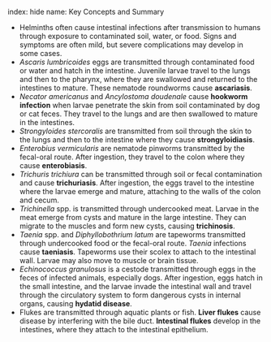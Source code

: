 index: hide
name: Key Concepts and Summary

  * Helminths often cause intestinal infections after transmission to humans through exposure to contaminated soil, water, or food. Signs and symptoms are often mild, but severe complications may develop in some cases.
  *  *Ascaris lumbricoides* eggs are transmitted through contaminated food or water and hatch in the intestine. Juvenile larvae travel to the lungs and then to the pharynx, where they are swallowed and returned to the intestines to mature. These nematode roundworms cause  **ascariasis**.
  *  *Necator americanus* and  *Ancylostoma doudenale* cause  **hookworm infection** when larvae penetrate the skin from soil contaminated by dog or cat feces. They travel to the lungs and are then swallowed to mature in the intestines.
  *  *Strongyloides stercoralis* are transmitted from soil through the skin to the lungs and then to the intestine where they cause  **strongyloidiasis**.
  *  *Enterobius vermicularis* are nematode pinworms transmitted by the fecal-oral route. After ingestion, they travel to the colon where they cause  **enterobiasis**.
  *  *Trichuris trichiura* can be transmitted through soil or fecal contamination and cause  **trichuriasis**. After ingestion, the eggs travel to the intestine where the larvae emerge and mature, attaching to the walls of the colon and cecum.
  *  *Trichinella* spp. is transmitted through undercooked meat. Larvae in the meat emerge from cysts and mature in the large intestine. They can migrate to the muscles and form new cysts, causing  **trichinosis**.
  *  *Taenia* spp. and  *Diphyllobothrium latum* are tapeworms transmitted through undercooked food or the fecal-oral route.  *Taenia* infections cause  **taeniasis**. Tapeworms use their scolex to attach to the intestinal wall. Larvae may also move to muscle or brain tissue.
  *  *Echinococcus granulosus* is a cestode transmitted through eggs in the feces of infected animals, especially dogs. After ingestion, eggs hatch in the small intestine, and the larvae invade the intestinal wall and travel through the circulatory system to form dangerous cysts in internal organs, causing  **hydatid disease**.
  * Flukes are transmitted through aquatic plants or fish.  **Liver flukes** cause disease by interfering with the bile duct.  **Intestinal flukes** develop in the intestines, where they attach to the intestinal epithelium.
